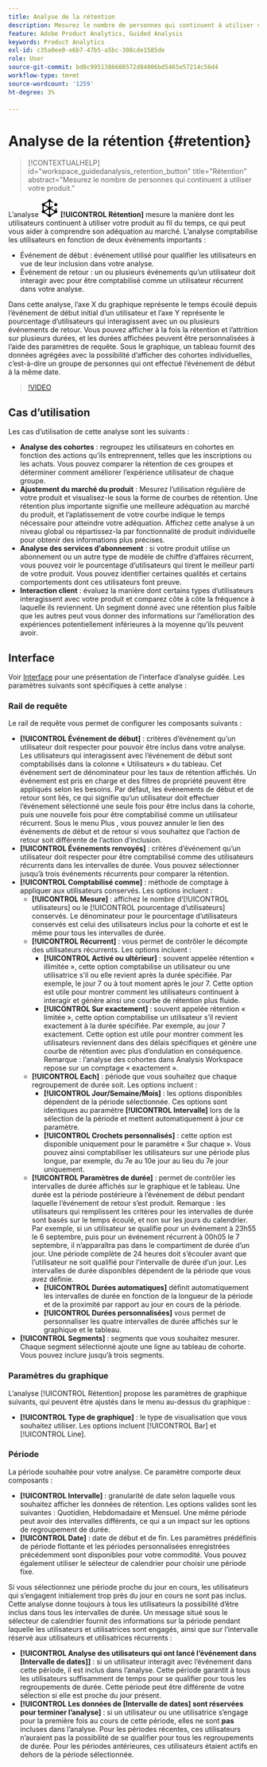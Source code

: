 ```yaml
---
title: Analyse de la rétention
description: Mesurez le nombre de personnes qui continuent à utiliser votre produit.
feature: Adobe Product Analytics, Guided Analysis
keywords: Product Analytics
exl-id: c35a0ee0-e6b7-47b5-a5bc-308cde1585de
role: User
source-git-commit: bd8c9951386608572d84006bd5465e57214c56d4
workflow-type: tm+mt
source-wordcount: '1259'
ht-degree: 3%

---
```


# Analyse de la rétention {#retention}

<!-- markdownlint-disable MD034 -->

>[!CONTEXTUALHELP]
>id="workspace_guidedanalysis_retention_button"
>title="Rétention"
>abstract="Mesurez le nombre de personnes qui continuent à utiliser votre produit."

<!-- markdownlint-enable MD034 -->

L’analyse ![Rétention](/help/assets/icons/Retention.svg) **[!UICONTROL Rétention]** mesure la manière dont les utilisateurs continuent à utiliser votre produit au fil du temps, ce qui peut vous aider à comprendre son adéquation au marché. L’analyse comptabilise les utilisateurs en fonction de deux événements importants :

* Événement de début : événement utilisé pour qualifier les utilisateurs en vue de leur inclusion dans votre analyse.
* Événement de retour : un ou plusieurs événements qu’un utilisateur doit interagir avec pour être comptabilisé comme un utilisateur récurrent dans votre analyse.

Dans cette analyse, l’axe X du graphique représente le temps écoulé depuis l’événement de début initial d’un utilisateur et l’axe Y représente le pourcentage d’utilisateurs qui interagissent avec un ou plusieurs événements de retour. Vous pouvez afficher à la fois la rétention et l’attrition sur plusieurs durées, et les durées affichées peuvent être personnalisées à l’aide des paramètres de requête. Sous le graphique, un tableau fournit des données agrégées avec la possibilité d’afficher des cohortes individuelles, c’est-à-dire un groupe de personnes qui ont effectué l’événement de début à la même date.

>[!VIDEO](https://video.tv.adobe.com/v/3430503/?quality=12&learn=on)


## Cas d’utilisation

Les cas d’utilisation de cette analyse sont les suivants :

* **Analyse des cohortes** : regroupez les utilisateurs en cohortes en fonction des actions qu’ils entreprennent, telles que les inscriptions ou les achats. Vous pouvez comparer la rétention de ces groupes et déterminer comment améliorer l’expérience utilisateur de chaque groupe.
* **Ajustement du marché du produit** : Mesurez l’utilisation régulière de votre produit et visualisez-le sous la forme de courbes de rétention. Une rétention plus importante signifie une meilleure adéquation au marché du produit, et l’aplatissement de votre courbe indique le temps nécessaire pour atteindre votre adéquation. Affichez cette analyse à un niveau global ou répartissez-la par fonctionnalité de produit individuelle pour obtenir des informations plus précises.
* **Analyse des services d’abonnement** : si votre produit utilise un abonnement ou un autre type de modèle de chiffre d’affaires récurrent, vous pouvez voir le pourcentage d’utilisateurs qui tirent le meilleur parti de votre produit. Vous pouvez identifier certaines qualités et certains comportements dont ces utilisateurs font preuve.
* **Interaction client** : évaluez la manière dont certains types d’utilisateurs interagissent avec votre produit et comparez côte à côte la fréquence à laquelle ils reviennent. Un segment donné avec une rétention plus faible que les autres peut vous donner des informations sur l’amélioration des expériences potentiellement inférieures à la moyenne qu’ils peuvent avoir.

## Interface

Voir [Interface](../overview.md#interface) pour une présentation de l’interface d’analyse guidée. Les paramètres suivants sont spécifiques à cette analyse :

### Rail de requête

Le rail de requête vous permet de configurer les composants suivants :

* **[!UICONTROL Événement de début]** : critères d’événement qu’un utilisateur doit respecter pour pouvoir être inclus dans votre analyse. Les utilisateurs qui interagissent avec l’événement de début sont comptabilisés dans la colonne « Utilisateurs » du tableau. Cet événement sert de dénominateur pour les taux de rétention affichés. Un événement est pris en charge et des filtres de propriété peuvent être appliqués selon les besoins. Par défaut, les événements de début et de retour sont liés, ce qui signifie qu’un utilisateur doit effectuer l’événement sélectionné une seule fois pour être inclus dans la cohorte, puis une nouvelle fois pour être comptabilisé comme un utilisateur récurrent. Sous le menu Plus , vous pouvez annuler le lien des événements de début et de retour si vous souhaitez que l’action de retour soit différente de l’action d’inclusion.
* **[!UICONTROL Événements renvoyés]** : critères d’événement qu’un utilisateur doit respecter pour être comptabilisé comme des utilisateurs récurrents dans les intervalles de durée. Vous pouvez sélectionner jusqu’à trois événements récurrents pour comparer la rétention.
* **[!UICONTROL Comptabilisé comme]** : méthode de comptage à appliquer aux utilisateurs conservés. Les options incluent : 
   * **[!UICONTROL Mesure]** : affichez le nombre d’[!UICONTROL utilisateurs] ou le [!UICONTROL pourcentage d’utilisateurs] conservés. Le dénominateur pour le pourcentage d’utilisateurs conservés est celui des utilisateurs inclus pour la cohorte et est le même pour tous les intervalles de durée.
   * **[!UICONTROL Récurrent]** : vous permet de contrôler le décompte des utilisateurs récurrents. Les options incluent : 
      * **[!UICONTROL Activé ou ultérieur]** : souvent appelée rétention « illimitée », cette option comptabilise un utilisateur ou une utilisatrice s’il ou elle revient après la durée spécifiée. Par exemple, le jour 7 ou à tout moment après le jour 7. Cette option est utile pour montrer comment les utilisateurs continuent à interagir et génère ainsi une courbe de rétention plus fluide.
      * **[!UICONTROL Sur exactement]** : souvent appelée rétention « limitée », cette option comptabilise un utilisateur s’il revient exactement à la durée spécifiée. Par exemple, au jour 7 exactement. Cette option est utile pour montrer comment les utilisateurs reviennent dans des délais spécifiques et génère une courbe de rétention avec plus d’ondulation en conséquence. Remarque : l’analyse des cohortes dans Analysis Workspace repose sur un comptage « exactement ».
   * **[!UICONTROL Each]** : période que vous souhaitez que chaque regroupement de durée soit. Les options incluent : 
      * **[!UICONTROL Jour/Semaine/Mois]** : les options disponibles dépendent de la période sélectionnée. Ces options sont identiques au paramètre **[!UICONTROL Intervalle]** lors de la sélection de la période et mettent automatiquement à jour ce paramètre.
      * **[!UICONTROL Crochets personnalisés]** : cette option est disponible uniquement pour le paramètre « Sur chaque ». Vous pouvez ainsi comptabiliser les utilisateurs sur une période plus longue, par exemple, du 7e au 10e jour au lieu du 7e jour uniquement.
   * **[!UICONTROL Paramètres de durée]** : permet de contrôler les intervalles de durée affichés sur le graphique et le tableau. Une durée est la période postérieure à l’événement de début pendant laquelle l’événement de retour s’est produit. Remarque : les utilisateurs qui remplissent les critères pour les intervalles de durée sont basés sur le temps écoulé, et non sur les jours du calendrier. Par exemple, si un utilisateur se qualifie pour un événement à 23h55 le 6 septembre, puis pour un événement récurrent à 00h05 le 7 septembre, il n’apparaîtra pas dans le compartiment de durée d’un jour. Une période complète de 24 heures doit s’écouler avant que l’utilisateur ne soit qualifié pour l’intervalle de durée d’un jour. Les intervalles de durée disponibles dépendent de la période que vous avez définie.
      * **[!UICONTROL Durées automatiques]** définit automatiquement les intervalles de durée en fonction de la longueur de la période et de la proximité par rapport au jour en cours de la période.
      * **[!UICONTROL Durées personnalisées]** vous permet de personnaliser les quatre intervalles de durée affichés sur le graphique et le tableau.
* **[!UICONTROL Segments]** : segments que vous souhaitez mesurer. Chaque segment sélectionné ajoute une ligne au tableau de cohorte. Vous pouvez inclure jusqu’à trois segments.

### Paramètres du graphique

L’analyse [!UICONTROL Rétention] propose les paramètres de graphique suivants, qui peuvent être ajustés dans le menu au-dessus du graphique :

* **[!UICONTROL Type de graphique]** : le type de visualisation que vous souhaitez utiliser. Les options incluent [!UICONTROL Bar] et [!UICONTROL Line].

### Période

La période souhaitée pour votre analyse. Ce paramètre comporte deux composants :

* **[!UICONTROL Intervalle]** : granularité de date selon laquelle vous souhaitez afficher les données de rétention. Les options valides sont les suivantes : Quotidien, Hebdomadaire et Mensuel. Une même période peut avoir des intervalles différents, ce qui a un impact sur les options de regroupement de durée.
* **[!UICONTROL Date]** : date de début et de fin. Les paramètres prédéfinis de période flottante et les périodes personnalisées enregistrées précédemment sont disponibles pour votre commodité. Vous pouvez également utiliser le sélecteur de calendrier pour choisir une période fixe.

Si vous sélectionnez une période proche du jour en cours, les utilisateurs qui s’engagent initialement trop près du jour en cours ne sont pas inclus. Cette analyse donne toujours à tous les utilisateurs la possibilité d’être inclus dans tous les intervalles de durée. Un message situé sous le sélecteur de calendrier fournit des informations sur la période pendant laquelle les utilisateurs et utilisatrices sont engagés, ainsi que sur l’intervalle réservé aux utilisateurs et utilisatrices récurrents :

* **[!UICONTROL Analyse des utilisateurs qui ont lancé l’événement dans [Intervalle de dates]]** : si un utilisateur interagit avec l’événement dans cette période, il est inclus dans l’analyse. Cette période garantit à tous les utilisateurs suffisamment de temps pour se qualifier pour tous les regroupements de durée. Cette période peut être différente de votre sélection si elle est proche du jour présent.
* **[!UICONTROL Les données de [Intervalle de dates] sont réservées pour terminer l’analyse]** : si un utilisateur ou une utilisatrice s’engage pour la première fois au cours de cette période, elles ne sont **pas** incluses dans l’analyse. Pour les périodes récentes, ces utilisateurs n’auraient pas la possibilité de se qualifier pour tous les regroupements de durée. Pour les périodes antérieures, ces utilisateurs étaient actifs en dehors de la période sélectionnée.

<!--
## Example

See below for an example of the analysis.

![Retention](../assets/retention.png)

-->
